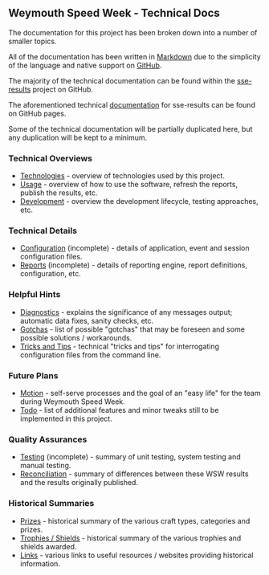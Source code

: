## Weymouth Speed Week - Technical Docs

The documentation for this project has been broken down into a number of smaller topics.

All of the documentation has been written in [Markdown](https://en.wikipedia.org/wiki/Markdown) due to the simplicity of the language and native support on [GitHub](https://en.wikipedia.org/wiki/GitHub).

The majority of the technical documentation can be found within the [sse-results](https://github.com/Logiqx/sse-results) project on GitHub.

The aforementioned technical [documentation](https://logiqx.github.io/sse-results/tech/) for sse-results can be found on GitHub pages.

Some of the technical documentation will be partially duplicated here, but any duplication will be kept to a minimum.



### Technical Overviews

- [Technologies](technologies.md) - overview of technologies used by this project.
- [Usage](usage.md) - overview of how to use the software, refresh the reports, publish the results, etc.
- [Development](development.md) - overview the development lifecycle, testing approaches, etc.



### Technical Details

- [Configuration](configuration.md) (incomplete) - details of application, event and session configuration files.
- [Reports](reports.md) (incomplete) - details of reporting engine, report definitions, configuration, etc.



### Helpful Hints

- [Diagnostics](diagnostics.md) - explains the significance of any messages output; automatic data fixes, sanity checks, etc.
- [Gotchas](gotchas.md) - list of possible "gotchas" that may be foreseen and some possible solutions / workarounds.
- [Tricks and Tips](tricks.md) - technical "tricks and tips" for interrogating configuration files from the command line.



### Future Plans

- [Motion](motion.md) - self-serve processes and the goal of an "easy life" for the team during Weymouth Speed Week.
- [Todo](todo.md) - list of additional features and minor tweaks still to be implemented in this project.



### Quality Assurances

- [Testing](testing.md) (incomplete) - summary of unit testing, system testing and manual testing.
- [Reconciliation](reconciliation.md) - summary of differences between these WSW results and the results originally published.



### Historical Summaries

- [Prizes](prizes.md) - historical summary of the various craft types, categories and prizes.
- [Trophies / Shields](trophies.md) - historical summary of the various trophies and shields awarded.
- [Links](links.md) - various links to useful resources / websites providing historical information.
